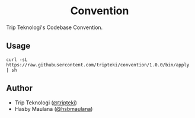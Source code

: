 <h1 align="center">Convention</h1>

Trip Teknologi's Codebase Convention.

Usage
---

`curl -sL https://raw.githubusercontent.com/tripteki/convention/1.0.0/bin/apply | sh`

Author
---

- Trip Teknologi ([@tripteki](https://linkedin.com/company/tripteki))
- Hasby Maulana ([@hsbmaulana](https://linkedin.com/in/hsbmaulana))
